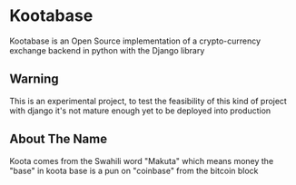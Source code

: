# Kootabase
Kootabase is an Open Source implementation of a crypto-currency exchange backend in python with the Django library

## Warning
This is an experimental project, to test the feasibility of this kind of project with django it's not mature enough yet to be deployed into production

## About The Name 
Koota comes from the Swahili word "Makuta" which means money the "base" in koota base is a pun on "coinbase" from the bitcoin block